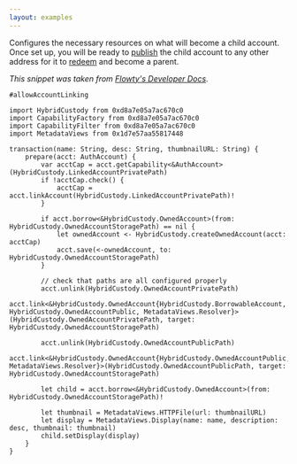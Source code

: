 ```yaml
---
layout: examples
---
```


Configures the necessary resources on what will become a child account. Once set up, you will be ready to [publish](/en/snippets/cadence-publish-a-child-account) the child account to any other address for it to [redeem](/en/snippets/cadence-redeem-a-child-account) and become a parent.

*This snippet was taken from [Flowty's Developer Docs](https://docs.flowty.io/developer-docs/hybrid-custody/resources-and-transactions#common-transactions).*

```cadence
#allowAccountLinking

import HybridCustody from 0xd8a7e05a7ac670c0
import CapabilityFactory from 0xd8a7e05a7ac670c0
import CapabilityFilter from 0xd8a7e05a7ac670c0
import MetadataViews from 0x1d7e57aa55817448

transaction(name: String, desc: String, thumbnailURL: String) {
    prepare(acct: AuthAccount) {
        var acctCap = acct.getCapability<&AuthAccount>(HybridCustody.LinkedAccountPrivatePath)
        if !acctCap.check() {
            acctCap = acct.linkAccount(HybridCustody.LinkedAccountPrivatePath)!
        }

        if acct.borrow<&HybridCustody.OwnedAccount>(from: HybridCustody.OwnedAccountStoragePath) == nil {
            let ownedAccount <- HybridCustody.createOwnedAccount(acct: acctCap)
            acct.save(<-ownedAccount, to: HybridCustody.OwnedAccountStoragePath)
        }

        // check that paths are all configured properly
        acct.unlink(HybridCustody.OwnedAccountPrivatePath)
        acct.link<&HybridCustody.OwnedAccount{HybridCustody.BorrowableAccount, HybridCustody.OwnedAccountPublic, MetadataViews.Resolver}>(HybridCustody.OwnedAccountPrivatePath, target: HybridCustody.OwnedAccountStoragePath)

        acct.unlink(HybridCustody.OwnedAccountPublicPath)
        acct.link<&HybridCustody.OwnedAccount{HybridCustody.OwnedAccountPublic, MetadataViews.Resolver}>(HybridCustody.OwnedAccountPublicPath, target: HybridCustody.OwnedAccountStoragePath)

        let child = acct.borrow<&HybridCustody.OwnedAccount>(from: HybridCustody.OwnedAccountStoragePath)!

        let thumbnail = MetadataViews.HTTPFile(url: thumbnailURL)
        let display = MetadataViews.Display(name: name, description: desc, thumbnail: thumbnail)
        child.setDisplay(display)
    }
}
```